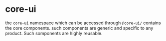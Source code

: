 # core-ui

the `core-ui` namespace which can be accessed through `@core-ui/` contains the core components. such components are generic and specific to any product. Such somponents are highly reusable.